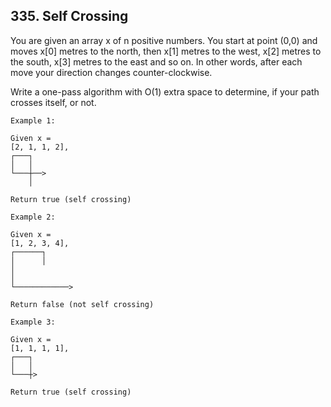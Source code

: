 ﻿## 335. Self Crossing 

 You are given an array x of n positive numbers. You start at point (0,0) and moves x[0] metres to the north, then x[1] metres to the west, x[2] metres to the south, x[3] metres to the east and so on. In other words, after each move your direction changes counter-clockwise.

Write a one-pass algorithm with O(1) extra space to determine, if your path crosses itself, or not.

```
Example 1:

Given x = 
[2, 1, 1, 2],  
┌───┐  
│   │
└───┼──>  
    │

Return true (self crossing)
```

```
Example 2:

Given x = 
[1, 2, 3, 4],
┌──────┐
│      │
│
│
└────────────>

Return false (not self crossing)
```
```
Example 3:

Given x = 
[1, 1, 1, 1],
┌───┐
│   │
└───┼>

Return true (self crossing)
```
